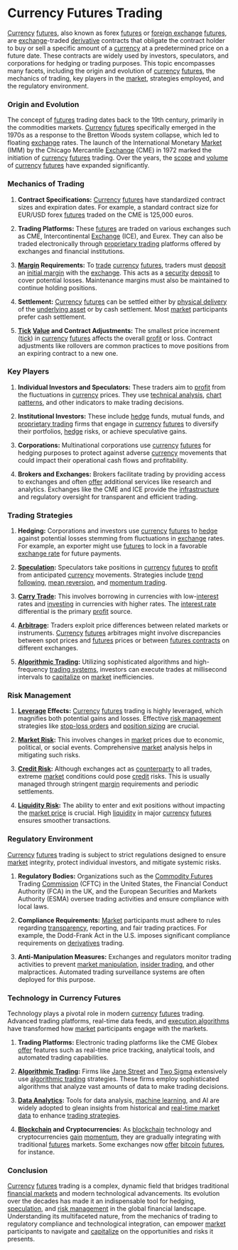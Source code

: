 # Currency Futures Trading

[Currency](../c/currency.md) [futures](../f/futures.md), also known as forex [futures](../f/futures.md) or [foreign exchange](../f/foreign_exchange.md) [futures](../f/futures.md), are [exchange](../e/exchange.md)-traded [derivative](../d/derivative.md) contracts that obligate the contract holder to buy or sell a specific amount of a [currency](../c/currency.md) at a predetermined price on a future date. These contracts are widely used by investors, speculators, and corporations for hedging or trading purposes. This topic encompasses many facets, including the origin and evolution of [currency](../c/currency.md) [futures](../f/futures.md), the mechanics of trading, key players in the [market](../m/market.md), strategies employed, and the regulatory environment.

### Origin and Evolution

The concept of [futures](../f/futures.md) trading dates back to the 19th century, primarily in the commodities markets. [Currency](../c/currency.md) [futures](../f/futures.md) specifically emerged in the 1970s as a response to the Bretton Woods system collapse, which led to floating [exchange](../e/exchange.md) rates. The launch of the International Monetary [Market](../m/market.md) (IMM) by the Chicago Mercantile [Exchange](../e/exchange.md) (CME) in 1972 marked the initiation of [currency](../c/currency.md) [futures](../f/futures.md) trading. Over the years, the [scope](../s/scope.md) and [volume](../v/volume.md) of [currency](../c/currency.md) [futures](../f/futures.md) have expanded significantly.

### Mechanics of Trading

1. **Contract Specifications:**
   [Currency](../c/currency.md) [futures](../f/futures.md) have standardized contract sizes and expiration dates. For example, a standard contract size for EUR/USD forex [futures](../f/futures.md) traded on the CME is 125,000 euros.
   
2. **Trading Platforms:**
   These [futures](../f/futures.md) are traded on various exchanges such as CME, Intercontinental [Exchange](../e/exchange.md) (ICE), and Eurex. They can also be traded electronically through [proprietary trading](../p/proprietary_trading.md) platforms offered by exchanges and financial institutions.

3. **[Margin](../m/margin.md) Requirements:**
   To [trade](../t/trade.md) [currency](../c/currency.md) [futures](../f/futures.md), traders must [deposit](../d/deposit.md) an [initial margin](../i/initial_margin.md) with the [exchange](../e/exchange.md). This acts as a [security](../s/security.md) [deposit](../d/deposit.md) to cover potential losses. Maintenance margins must also be maintained to continue holding positions.

4. **Settlement:**
   [Currency](../c/currency.md) [futures](../f/futures.md) can be settled either by [physical delivery](../p/physical_delivery_in_trading.md) of the [underlying asset](../u/underlying_asset.md) or by cash settlement. Most [market](../m/market.md) participants prefer cash settlement.

5. **[Tick](../t/tick.md) [Value](../v/value.md) and Contract Adjustments:**
   The smallest price increment ([tick](../t/tick.md)) in [currency](../c/currency.md) [futures](../f/futures.md) affects the overall [profit](../p/profit.md) or loss. Contract adjustments like rollovers are common practices to move positions from an expiring contract to a new one.

### Key Players

1. **Individual Investors and Speculators:**
   These traders aim to [profit](../p/profit.md) from the fluctuations in [currency](../c/currency.md) prices. They use [technical analysis](../t/technical_analysis.md), [chart patterns](../c/chart_patterns.md), and other indicators to make trading decisions.

2. **Institutional Investors:**
   These include [hedge](../h/hedge.md) funds, mutual funds, and [proprietary trading](../p/proprietary_trading.md) firms that engage in [currency](../c/currency.md) [futures](../f/futures.md) to diversify their portfolios, [hedge](../h/hedge.md) risks, or achieve speculative gains.

3. **Corporations:**
   Multinational corporations use [currency](../c/currency.md) [futures](../f/futures.md) for hedging purposes to protect against adverse [currency](../c/currency.md) movements that could impact their operational cash flows and profitability.

4. **Brokers and Exchanges:**
   Brokers facilitate trading by providing access to exchanges and often [offer](../o/offer.md) additional services like research and analytics. Exchanges like the CME and ICE provide the [infrastructure](../i/infrastructure.md) and regulatory oversight for transparent and efficient trading.

### Trading Strategies

1. **Hedging:**
   Corporations and investors use [currency](../c/currency.md) [futures](../f/futures.md) to [hedge](../h/hedge.md) against potential losses stemming from fluctuations in [exchange](../e/exchange.md) rates. For example, an exporter might use [futures](../f/futures.md) to lock in a favorable [exchange rate](../e/exchange_rate.md) for future payments.

2. **[Speculation](../s/speculation.md):**
   Speculators take positions in [currency](../c/currency.md) [futures](../f/futures.md) to [profit](../p/profit.md) from anticipated [currency](../c/currency.md) movements. Strategies include [trend following](../t/trend_following.md), [mean reversion](../m/mean_reversion.md), and [momentum trading](../m/momentum_trading.md).

3. **[Carry Trade](../c/carry_trade.md):**
   This involves borrowing in currencies with low-[interest](../i/interest.md) rates and [investing](../i/investing.md) in currencies with higher rates. The [interest rate](../i/interest_rate.md) differential is the primary [profit](../p/profit.md) source.

4. **[Arbitrage](../a/arbitrage.md):**
   Traders exploit price differences between related markets or instruments. [Currency](../c/currency.md) [futures](../f/futures.md) arbitrages might involve discrepancies between spot prices and [futures](../f/futures.md) prices or between [futures contracts](../f/futures_contracts.md) on different exchanges.

5. **[Algorithmic Trading](../a/algorithmic_trading.md):**
   Utilizing sophisticated algorithms and high-frequency [trading systems](../t/trading_systems.md), investors can execute trades at millisecond intervals to [capitalize](../c/capitalize.md) on [market](../m/market.md) inefficiencies.

### Risk Management

1. **[Leverage](../l/leverage.md) Effects:**
   [Currency](../c/currency.md) [futures](../f/futures.md) trading is highly leveraged, which magnifies both potential gains and losses. Effective [risk management](../r/risk_management.md) strategies like [stop-loss orders](../s/stop-loss_orders.md) and [position sizing](../p/position_sizing.md) are crucial.

2. **[Market Risk](../m/market_risk.md):**
   This involves changes in [market](../m/market.md) prices due to economic, political, or social events. Comprehensive [market](../m/market.md) analysis helps in mitigating such risks.

3. **[Credit Risk](../c/credit_risk.md):**
   Although exchanges act as [counterparty](../c/counterparty.md) to all trades, extreme [market](../m/market.md) conditions could pose [credit](../c/credit.md) risks. This is usually managed through stringent [margin](../m/margin.md) requirements and periodic settlements.

4. **[Liquidity Risk](../l/liquidity_risk.md):**
   The ability to enter and exit positions without impacting the [market price](../m/market_price.md) is crucial. High [liquidity](../l/liquidity.md) in major [currency](../c/currency.md) [futures](../f/futures.md) ensures smoother transactions.

### Regulatory Environment

[Currency](../c/currency.md) [futures](../f/futures.md) trading is subject to strict regulations designed to ensure [market](../m/market.md) integrity, protect individual investors, and mitigate systemic risks.

1. **Regulatory Bodies:**
   Organizations such as the [Commodity Futures](../c/commodity_futures.md) Trading [Commission](../c/commission.md) (CFTC) in the United States, the Financial Conduct Authority (FCA) in the UK, and the European Securities and Markets Authority (ESMA) oversee trading activities and ensure compliance with local laws.

2. **Compliance Requirements:**
   [Market](../m/market.md) participants must adhere to rules regarding [transparency](../t/transparency.md), reporting, and fair trading practices. For example, the Dodd-Frank Act in the U.S. imposes significant compliance requirements on [derivatives](../d/derivatives.md) trading.

3. **Anti-Manipulation Measures:**
   Exchanges and regulators monitor trading activities to prevent [market manipulation](../m/market_manipulation.md), [insider trading](../i/insider.md), and other malpractices. Automated trading surveillance systems are often deployed for this purpose.

### Technology in Currency Futures

Technology plays a pivotal role in modern [currency](../c/currency.md) [futures](../f/futures.md) trading. Advanced trading platforms, real-time data feeds, and [execution algorithms](../e/execution_algorithms.md) have transformed how [market](../m/market.md) participants engage with the markets.

1. **Trading Platforms:**
   Electronic trading platforms like the CME Globex [offer](../o/offer.md) features such as real-time price tracking, analytical tools, and automated trading capabilities.

2. **[Algorithmic Trading](../a/algorithmic_trading.md):**
   Firms like [Jane Street](https://www.janestreet.com/) and [Two Sigma](https://www.twosigma.com/) extensively use [algorithmic trading](../a/algorithmic_trading.md) strategies. These firms employ sophisticated algorithms that analyze vast amounts of data to make trading decisions.

3. **[Data Analytics](../d/data_analytics.md):**
   Tools for data analysis, [machine learning](../m/machine_learning.md), and AI are widely adopted to glean insights from historical and [real-time market data](../r/real-time_market_data.md) to enhance [trading strategies](../t/trading_strategies.md).

4. **[Blockchain](../b/blockchain_in_trading.md) and Cryptocurrencies:**
   As [blockchain](../b/blockchain_in_trading.md) technology and cryptocurrencies [gain](../g/gain.md) [momentum](../m/momentum.md), they are gradually integrating with traditional [futures](../f/futures.md) markets. Some exchanges now [offer](../o/offer.md) [bitcoin](../b/bitcoin.md) [futures](../f/futures.md), for instance.

### Conclusion

[Currency](../c/currency.md) [futures](../f/futures.md) trading is a complex, dynamic field that bridges traditional [financial markets](../f/financial_market.md) and modern technological advancements. Its evolution over the decades has made it an indispensable tool for hedging, [speculation](../s/speculation.md), and [risk management](../r/risk_management.md) in the global financial landscape. Understanding its multifaceted nature, from the mechanics of trading to regulatory compliance and technological integration, can empower [market](../m/market.md) participants to navigate and [capitalize](../c/capitalize.md) on the opportunities and risks it presents.